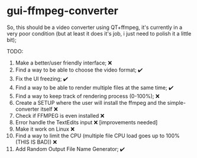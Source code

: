 # gui-ffmpeg-converter

So, this should be a video converter using QT+ffmpeg, it's currently in a very poor condition (but at least it does it's job, i just need to polish it a little bit);

TODO:
1. Make a better/user friendly interface; ❌
2. Find a way to be able to choose the video format; ✔️
3. Fix the UI freezing; ✔️
4. Find a way to be able to render multiple files at the same time; ✔️
5. Find a way to keep track of rendering process (0-100%); ❌
6. Create a SETUP where the user will install the ffmpeg and the simple-converter itself ❌
7. Check if FFMPEG is even installed ❌
8. Error handle the TextEdits input ❌ [improvements needed]
9. Make it work on Linux ❌
10. Find a way to limit the CPU (multiple file CPU load goes up to 100% (THIS IS BAD)) ❌
11. Add Random Output File Name Generator; ✔️
   

